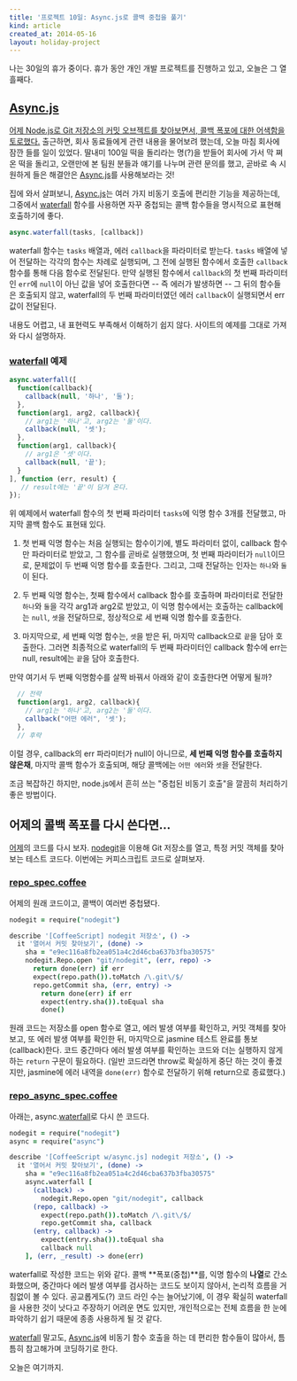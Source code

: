 ```yaml
---
title: '프로젝트 10일: Async.js로 콜백 중첩을 풀기'
kind: article
created_at: 2014-05-16
layout: holiday-project
---
```


나는 30일의 휴가 중이다. 휴가 동안 개인 개발 프로젝트를 진행하고 있고, 오늘은 그 열흘째다. 

[Async.js]
---------

[어제 Node.js로 Git 저장소의 커밋 오브젝트를 찾아보면서, 콜백 폭포에 대한 어색함을 토로했다.](/holiday-project-day-09/) 출근하면, 회사 동료들에게 관련 내용을 물어보려 했는데, 오늘 마침 회사에 잠깐 들를 일이 있었다. 딸내미 100일 떡을 돌리라는 명(?)을 받들어 회사에 가서 막 쪄온 떡을  돌리고, 오랜만에 본 팀원 분들과 얘기를 나누며 관련 문의를 했고, 곧바로 속 시원하게 들은 해결안은 [Async.js]를 사용해보라는 것!

집에 와서 살펴보니, [Async.js]는 여러 가지 비동기 호출에 편리한 기능을 제공하는데, 그중에서 [waterfall] 함수를 사용하면 자꾸 중첩되는 콜백 함수들을 명시적으로 표현해 호출하기에 좋다.

```js
async.waterfall(tasks, [callback])
```

waterfall 함수는 ```tasks``` 배열과, 에러 ```callback```을 파라미터로 받는다. ```tasks``` 배열에 넣어 전달하는 각각의 함수는 차례로 실행되며, 그 전에 실행된 함수에서 호출한 ```callback``` 함수를 통해 다음 함수로 전달된다. 만약 실행된 함수에서 ```callback```의 첫 번째 파라미터인 ```err```에 ```null```이 아닌 값을 넣어 호출한다면 -- 즉 에러가 발생하면 -- 그 뒤의 함수들은 호출되지 않고, waterfall의 두 번째 파라미터였던 에러 ```callback```이 실행되면서 err 값이 전달된다. 

내용도 어렵고, 내 표현력도 부족해서 이해하기 쉽지 않다. 사이트의 예제를 그대로 가져와 다시 설명하자.

### [waterfall] 예제

```javascript
async.waterfall([
  function(callback){
    callback(null, '하나', '둘');
  },
  function(arg1, arg2, callback){
    // arg1는 '하나'고, arg2는 '둘'이다.
    callback(null, '셋');
  },
  function(arg1, callback){
    // arg1은 '셋'이다.
    callback(null, '끝');
  }
], function (err, result) {
   // result에는 '끝'이 담겨 온다.    
});
```

위 예제에서 waterfall 함수의 첫 번째 파라미터 ```tasks```에 익명 함수 3개를 전달했고, 마지막 콜백 함수도 표현돼 있다. 

1. 첫 번째 익명 함수는 처음 실행되는 함수이기에, 별도 파라미터 없이, callback 함수만 파라미터로 받았고, 그 함수를 곧바로 실행했으며, 첫 번째 파라미터가 ```null```이므로, 문제없이 두 번째 익명 함수를 호출한다. 그리고, 그때 전달하는 인자는 ```하나```와 ```둘```이 된다.  

1. 두 번째 익명 함수는, 첫째 함수에서 callback 함수를 호출하며 파라미터로 전달한 ```하나```와 ```둘```을 각각 arg1과 arg2로 받았고, 이 익명 함수에서는 호출하는 callback에는 ```null```, ```셋```을 전달하므로, 정상적으로 세 번째 익명 함수를 호출한다.

1. 마지막으로, 세 번째 익명 함수는, ```셋```을 받은 뒤, 마지막 callback으로 ```끝```을 담아 호출한다. 그러면 최종적으로 waterfall의 두 번째 파라미터인 callback 함수에 err는 null, result에는 ```끝```을 담아 호출한다.

만약 여기서 두 번째 익명함수를 살짝 바꿔서 아래와 같이 호출한다면 어떻게 될까?

```js
  // 전략
  function(arg1, arg2, callback){
    // arg1는 '하나'고, arg2는 '둘'이다.
    callback("어떤 에러", '셋');
  },
  // 후략
```

이럴 경우, callback의 err 파라미터가 null이 아니므로, **세 번째 익명 함수를 호출하지 않은채**, 마지막 콜백 함수가 호출되며, 해당 콜백에는 ```어떤 에러```와 ```셋```을 전달한다.

조금 복잡하긴 하지만, node.js에서 흔히 쓰는 "중첩된 비동기 호출"을 깔끔히 처리하기 좋은 방법이다. 

어제의 콜백 폭포를 다시 쓴다면...
-----------------------------

[어제]의 코드를 다시 보자. [nodegit]을 이용해 Git 저장소를 열고, 특정 커밋 객체를 찾아보는 테스트 코드다. 이번에는 커피스크립트 코드로 살펴보자.

### [repo_spec.coffee](https://github.com/hatemogi/karma-practice/blob/day-10/spec/nodegit/repo_spec.coffee)

어제의 원래 코드이고, 콜백이 여러번 중첩됐다.

```coffeescript
nodegit = require("nodegit")

describe '[CoffeeScript] nodegit 저장소', () ->
  it '열어서 커밋 찾아보기', (done) ->
    sha = "e9ec116a8fb2ea051a4c2d46cba637b3fba30575"
    nodegit.Repo.open "git/nodegit", (err, repo) ->
      return done(err) if err
      expect(repo.path()).toMatch /\.git\/$/
      repo.getCommit sha, (err, entry) ->
        return done(err) if err
        expect(entry.sha()).toEqual sha    
        done()
```

원래 코드는 저장소를 open 함수로 열고, 에러 발생 여부를 확인하고, 커밋 객체를 찾아보고, 또 에러 발생 여부를 확인한 뒤, 마지막으로 jasmine 테스트 완료를 통보(callback)한다. 코드 중간마다 에러 발생 여부를 확인하는 코드와 더는 실행하지 않게 하는 ```return``` 구문이 필요하다. (일반 코드라면 throw로 확실하게 중단 하는 것이 좋겠지만, jasmine에 에러 내역을 ```done(err)``` 함수로 전달하기 위해 return으로 종료했다.)

### [repo_async_spec.coffee](https://github.com/hatemogi/karma-practice/blob/day-10/spec/nodegit/repo_async_spec.coffee)

아래는, async.[waterfall]로 다시 쓴 코드다.

```coffeescript
nodegit = require("nodegit")
async = require("async")

describe '[CoffeeScript w/async.js] nodegit 저장소', () ->
  it '열어서 커밋 찾아보기', (done) ->
    sha = "e9ec116a8fb2ea051a4c2d46cba637b3fba30575"
    async.waterfall [
      (callback) -> 
        nodegit.Repo.open "git/nodegit", callback
      (repo, callback) ->
        expect(repo.path()).toMatch /\.git\/$/
        repo.getCommit sha, callback
      (entry, callback) ->
        expect(entry.sha()).toEqual sha
        callback null
    ], (err, _result) -> done(err)
```

waterfall로 작성한 코드는 위와 같다. 콜백 **폭포(중첩)**를, 익명 함수의 **나열**로 간소화했으며, 중간마다 에러 발생 여부를 검사하는 코드도 보이지 않아서, 논리적 흐름을 거침없이 볼 수 있다. 공교롭게도(?) 코드 라인 수는 늘어났기에, 이 경우 확실히 waterfall을 사용한 것이 낫다고 주장하기 어려운 면도 있지만, 개인적으로는 전체 흐름을 한 눈에 파악하기 쉽기 때문에 종종 사용하게 될 것 같다.

[waterfall] 말고도, [Async.js]에 비동기 함수 호출을 하는 데 편리한 함수들이 많아서, 틈틈히 참고해가며 코딩하기로 한다. 

오늘은 여기까지.

[어제]: /holiday-project-day-09/
[nodegit]: http://www.nodegit.org/
[Async.js]: https://github.com/caolan/async
[waterfall]: https://github.com/caolan/async#waterfall
[Promises.js]: https://www.promisejs.org/





